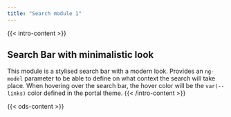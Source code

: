 ```yaml
---
title: "Search module 1"
---
```


{{< intro-content >}}
## Search Bar with minimalistic look

This module is a stylised search bar with a modern look. Provides an `ng-model` parameter to be able to define on what context the search will take place. When hovering over the search bar, the hover color will be the `var(--links)` color defined in the portal theme.
{{< /intro-content >}}

{{< ods-content >}}